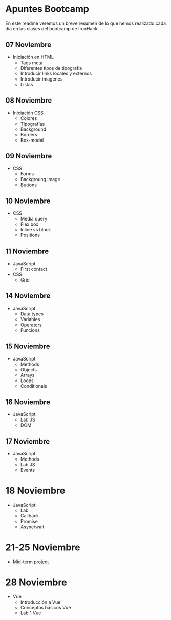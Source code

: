 <h1>Apuntes Bootcamp </h1>
En este readme veremos un breve resumen de lo que hemos realizado cada dia en las clases del bootcamp de IronHack

## 07 Noviembre 

- Iniciación en HTML 
    - Tags meta
    - Diferentes tipos de tipografía
    - Introducir links locales y externos
    - Introducir imagenes
    - Listas

## 08 Noviembre

- Iniciación CSS
    - Colores
    - Tipografías
    - Background
    - Borders
    - Box-model

## 09 Noviembre

- CSS
    - Forms
    - Backgroung image
    - Buttons

## 10 Noviembre

- CSS
    - Media query
    - Flex box
    - Inline vs block
    - Positions

## 11 Noviembre

- JavaScript
    - First contact
- CSS
    - Grid

## 14 Noviembre

- JavaScript
    - Data types
    - Variables
    - Operators
    - Funcions
    
## 15 Noviembre

- JavaScript 
    - Methods
    - Objects
    - Arrays
    - Loops
    - Conditionals

## 16 Noviembre

- JavaScript
    - Lab JS
    - DOM

## 17 Noviembre

- JavaScript
    - Methods
    - Lab JS
    - Events

# 18 Noviembre

- JavaScript
    - Lab
    - Callback
    - Promise 
    - Async/wait

# 21-25 Noviembre

- Mid-term project

# 28 Noviembre

- Vue
    - Introducción a Vue
    - Conceptos básicos Vue
    - Lab 1 Vue